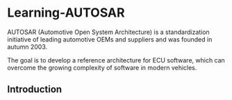 # Learning-AUTOSAR
AUTOSAR (Automotive Open System Architecture) is a standardization initiative of leading automotive OEMs and suppliers and was founded in autumn 2003. 

The goal is to develop a reference architecture for ECU software, which can overcome the growing complexity of software in modern vehicles.

## Introduction
